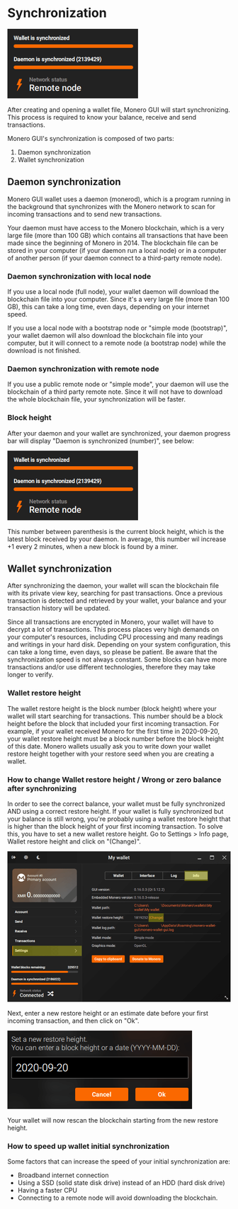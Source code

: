 # Synchronization
![sync_remotenode](media/sync_remotenode.png)

After creating and opening a wallet file, Monero GUI will start synchronizing. This process is required to know your balance, receive and send transactions.

Monero GUI's synchronization is composed of two parts:
1) Daemon synchronization
2) Wallet synchronization

## Daemon synchronization
Monero GUI wallet uses a daemon (monerod), which is a program running in the background that synchronizes with the Monero network to scan for incoming transactions and to send new transactions.

Your daemon must have access to the Monero blockchain, which is a very large file (more than 100 GB) which contains all transactions that have been made since the beginning of Monero in 2014. The blockchain file can be stored in your computer (if your daemon run a local node) or in a computer of another person (if your daemon connect to a third-party remote node).

### Daemon synchronization with local node
If you use a local node (full node), your wallet daemon will download the blockchain file into your computer. Since it's a very large file (more than 100 GB), this can take a long time, even days, depending on your internet speed.

If you use a local node with a bootstrap node or "simple mode (bootstrap)", your wallet daemon will also download the blockchain file into your computer, but it will connect to a remote node (a bootstrap node) while the download is not finished.

### Daemon synchronization with remote node
If you use a public remote node or "simple mode", your daemon will use the blockchain of a third party remote note. Since it will not have to download the whole blockchain file, your synchronization will be faster.

### Block height
After your daemon and your wallet are synchronized, your daemon progress bar will display "Daemon is synchronized (number)", see below:

![sync_remotenode](media/sync_remotenode.png)

This number between parenthesis is the current block height, which is the latest block received by your daemon. In average, this number wil increase +1 every 2 minutes, when a new block is found by a miner.

## Wallet synchronization
After synchronizing the daemon, your wallet will scan the blockchain file with its private view key, searching for past transactions. Once a previous transaction is detected and retrieved by your wallet, your balance and your transaction history will be updated.

Since all transactions are encrypted in Monero, your wallet will have to decrypt a lot of transactions. This process places very high demands on your computer's resources, including CPU processing and many readings and writings in your hard disk. Depending on your system configuration, this can take a long time, even days, so please be patient. Be aware that the synchronization speed is not always constant. Some blocks can have more transactions and/or use different technologies, therefore they may take longer to verify.

### Wallet restore height
The wallet restore height is the block number (block height) where your wallet will start searching for transactions.
This number should be a block height before the block that included your first incoming transaction.
For example, if your wallet received Monero for the first time in 2020-09-20, your wallet restore height must be a block number before the block height of this date. Monero wallets usually ask you to write down your wallet restore height together with your restore seed when you are creating a wallet.

### How to change Wallet restore height / Wrong or zero balance after synchronizing
In order to see the correct balance, your wallet must be fully synchronized AND using a correct restore height.
If your wallet is fully synchronized but your balance is still wrong, you're probably using a wallet restore height that is higher than the block height of your first incoming transaction.
To solve this, you have to set a new wallet restore height. Go to Settings > Info page, Wallet restore height and click on "(Change)".

![change_wallet_restore_height](media/change_wallet_restore_height.png)

Next, enter a new restore height or an estimate date before your first incoming transaction, and then click on "Ok".

![set_new_restore_height](media/set_new_restore_height.png)

Your wallet will now rescan the blockchain starting from the new restore height.

### How to speed up wallet initial synchronization
Some factors that can increase the speed of your initial synchronization are:
* Broadband internet connection
* Using a SSD (solid state disk drive) instead of an HDD (hard disk drive)
* Having a faster CPU
* Connecting to a remote node will avoid downloading the blockchain.
